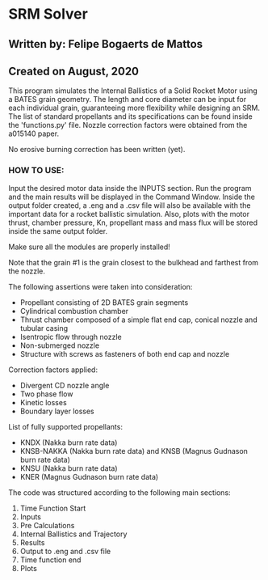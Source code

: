 # SRM Solver

## Written by: Felipe Bogaerts de Mattos

## Created on August, 2020

This program simulates the Internal Ballistics of a Solid Rocket Motor using a BATES grain geometry. The length and core
diameter can be input for each individual grain, guaranteeing more flexibility while designing an SRM. The list of
standard propellants and its specifications can be found inside the 'functions.py' file. Nozzle correction factors were
obtained from the a015140 paper.

No erosive burning correction has been written (yet).

### HOW TO USE:

Input the desired motor data inside the INPUTS section. Run the program and the main results will be displayed in the
Command Window. Inside the output folder created, a .eng and a .csv file will also be available with the important data
for a rocket ballistic simulation. Also, plots with the motor thrust, chamber pressure, Kn, propellant mass and mass
flux will be stored inside the same output folder.

Make sure all the modules are properly installed!

Note that the grain #1 is the grain closest to the bulkhead and farthest from the nozzle.

The following assertions were taken into consideration:

- Propellant consisting of 2D BATES grain segments
- Cylindrical combustion chamber
- Thrust chamber composed of a simple flat end cap, conical nozzle and tubular casing
- Isentropic flow through nozzle
- Non-submerged nozzle
- Structure with screws as fasteners of both end cap and nozzle

Correction factors applied:

- Divergent CD nozzle angle
- Two phase flow
- Kinetic losses
- Boundary layer losses

List of fully supported propellants:

- KNDX (Nakka burn rate data)
- KNSB-NAKKA (Nakka burn rate data) and KNSB (Magnus Gudnason burn rate data)
- KNSU (Nakka burn rate data)
- KNER (Magnus Gudnason burn rate data)

The code was structured according to the following main sections:

1) Time Function Start
2) Inputs
3) Pre Calculations
4) Internal Ballistics and Trajectory
5) Results
6) Output to .eng and .csv file
7) Time function end
8) Plots
